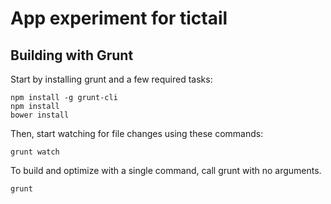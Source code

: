 # App experiment for tictail

## Building with Grunt

Start by installing grunt and a few required tasks:
```console
npm install -g grunt-cli
npm install
bower install
```

Then, start watching for file changes using these commands:
```console
grunt watch
```

To build and optimize with a single command, call grunt with no arguments.
```console
grunt
```
